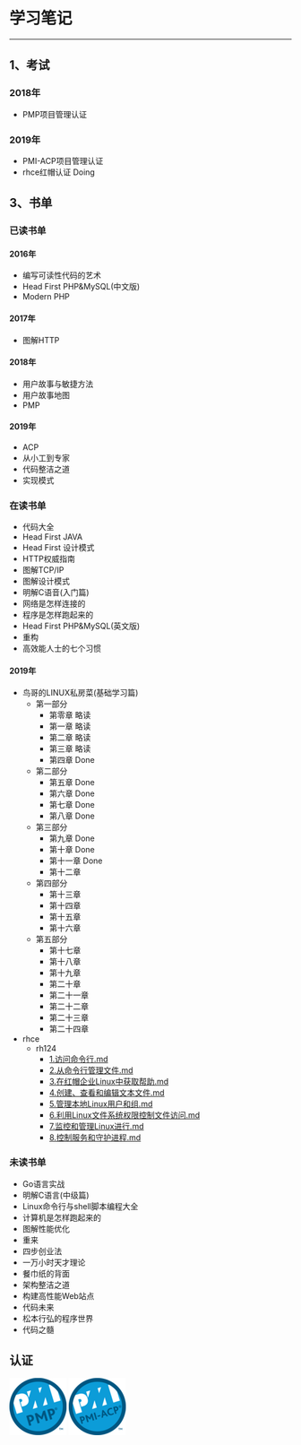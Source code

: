 # 学习笔记

---

## 1、考试

### 2018年

* PMP项目管理认证

### 2019年

* PMI-ACP项目管理认证
* rhce红帽认证 Doing

## 3、书单

### 已读书单

#### 2016年

* 编写可读性代码的艺术
* Head First PHP&MySQL(中文版)
* Modern PHP

#### 2017年

* 图解HTTP

#### 2018年

* 用户故事与敏捷方法
* 用户故事地图
* PMP

#### 2019年

* ACP
* 从小工到专家
* 代码整洁之道
* 实现模式

### 在读书单

* 代码大全
* Head First JAVA
* Head First 设计模式
* HTTP权威指南
* 图解TCP/IP
* 图解设计模式
* 明解C语音(入门篇)
* 网络是怎样连接的
* 程序是怎样跑起来的
* Head First PHP&MySQL(英文版)
* 重构
* 高效能人士的七个习惯

#### 2019年

* 鸟哥的LINUX私房菜(基础学习篇)
	* 第一部分
		* 第零章 略读 
		* 第一章 略读 
		* 第二章 略读
		* 第三章 略读
		* 第四章 Done
	* 第二部分 
		* 第五章 Done
		* 第六章 Done
		* 第七章 Done
		* 第八章 Done
	* 第三部分
		* 第九章 Done
		* 第十章 Done  
		* 第十一章 Done
		* 第十二章 
	* 第四部分
		* 第十三章 
		* 第十四章 
		* 第十五章 
		* 第十六章 
	* 第五部分
		* 第十七章 
		* 第十八章 
		* 第十九章 
		* 第二十章 
		* 第二十一章 
		* 第二十二章 
		* 第二十三章 
		* 第二十四章
* rhce 
	* rh124
		* [1.访问命令行.md](./Linux/rhce/rh124/1.访问命令行.md)
		* [2.从命令行管理文件.md](./Linux/rhce/rh124/2.从命令行管理文件.md)
		* [3.在红帽企业Linux中获取帮助.md](./Linux/rhce/rh124/3.在红帽企业Linux中获取帮助.md)
		* [4.创建、查看和编辑文本文件.md](./Linux/rhce/rh124/4.创建、查看和编辑文本文件.md)
		* [5.管理本地Linux用户和组.md](./Linux/rhce/rh124/5.管理本地Linux用户和组.md)
		* [6.利用Linux文件系统权限控制文件访问.md](./Linux/rhce/rh124/6.利用Linux文件系统权限控制文件访问.md)
		* [7.监控和管理Linux进行.md](./Linux/rhce/rh124/7.监控和管理Linux进行.md)
		* [8.控制服务和守护进程.md](./Linux/rhce/rh124/8.控制服务和守护进程.md)

### 未读书单

* Go语言实战
* 明解C语言(中级篇)
* Linux命令行与shell脚本编程大全
* 计算机是怎样跑起来的
* 图解性能优化
* 重来
* 四步创业法
* 一万小时天才理论
* 餐巾纸的背面
* 架构整洁之道
* 构建高性能Web站点
* 代码未来
* 松本行弘的程序世界
* 代码之髓

## 认证

![PMP](./images/project-management-professional-pmp.png) 
![ACP](./images/pmi-agile-certified-practitioner-pmi-acp.png) 
